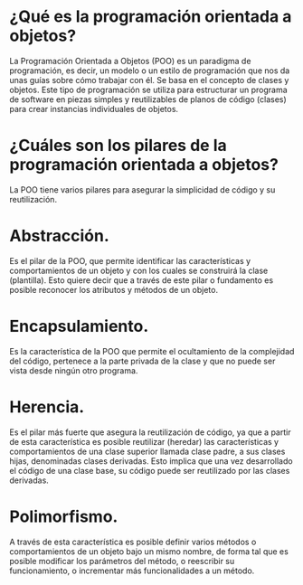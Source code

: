 # ¿Qué es la programación orientada a objetos?
 La Programación Orientada a Objetos (POO) es un paradigma de programación, es decir, un modelo o un estilo de programación que nos da unas guías sobre cómo trabajar con él. Se basa en el concepto de clases y objetos. Este tipo de programación se utiliza para estructurar un programa de software en piezas simples y reutilizables de planos de código (clases) para crear instancias individuales de objetos. 
# ¿Cuáles son los pilares de la programación orientada a objetos?
   La POO tiene varios pilares para asegurar la simplicidad de código y su reutilización.
 # Abstracción.
   Es el pilar de la POO, que permite identificar las características y comportamientos de un objeto y con los cuales se construirá la clase (plantilla).  Esto quiere decir que a través de este pilar o fundamento es posible reconocer los atributos y métodos de un objeto.
# Encapsulamiento.
   Es la característica de la POO que permite el ocultamiento de la complejidad del código, pertenece a la parte privada de la clase y que no puede ser vista desde ningún otro programa.
# Herencia.
   Es el pilar más fuerte que asegura la reutilización de código, ya que a partir de esta característica es posible reutilizar (heredar) las características y comportamientos de una clase superior llamada clase padre, a sus clases hijas, denominadas clases derivadas. Esto implica que una vez desarrollado el código de una clase base, su código puede ser reutilizado por las clases derivadas.
# Polimorfismo. 
   A través de esta característica es posible definir varios métodos o comportamientos de un objeto bajo un mismo nombre, de forma tal que es posible modificar los parámetros del método, o reescribir su funcionamiento, o incrementar más funcionalidades a un método.
    
